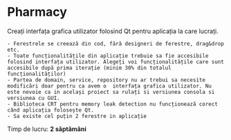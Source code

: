 # Pharmacy

Creați interfața grafica utilizator folosind Qt pentru aplicația la care lucrați.

 
    - Ferestrele se creează din cod, fără designeri de ferestre, drag&drop etc.
    - Toate funcționalitățile din aplicație trebuie sa fie accesibile folosind interfața utilizator. Alegeți voi funcționalitățile care sunt accesibile după prima iterație (minim 30% din totalul funcționalităților)
    - Partea de domain, service, repository nu ar trebui sa necesite modificări doar pentru ca avem o  interfața grafica utilizator. Nu este nevoie ca in același proiect sa rulați si versiunea consola si versiunea cu GUI.
    - Biblioteca CRT pentru memory leak detection nu funcționează corect când aplicația folosește Qt.
    - Sa existe cel puțin 2 ferestre in aplicație

Timp de lucru: <b>2 săptămâni</b>
